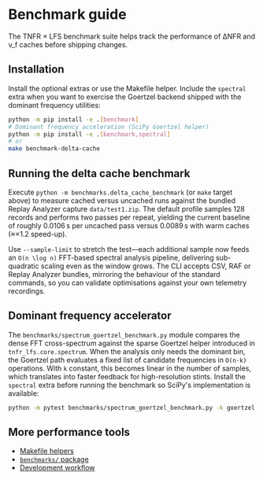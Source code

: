 # Benchmark guide

The TNFR × LFS benchmark suite helps track the performance of ΔNFR and ν_f
caches before shipping changes.

## Installation

Install the optional extras or use the Makefile helper. Include the ``spectral``
extra when you want to exercise the Goertzel backend shipped with the dominant
frequency utilities:

```bash
python -m pip install -e .[benchmark]
# Dominant frequency acceleration (SciPy Goertzel helper)
python -m pip install -e .[benchmark,spectral]
# or
make benchmark-delta-cache
```

## Running the delta cache benchmark

Execute `python -m benchmarks.delta_cache_benchmark` (or `make` target above) to
measure cached versus uncached runs against the bundled Replay Analyzer capture
`data/test1.zip`. The default profile samples 128 records and performs two
passes per repeat, yielding the current baseline of roughly 0.0106 s per
uncached pass versus 0.0089 s with warm caches (≈×1.2 speed-up).

Use `--sample-limit` to stretch the test—each additional sample now feeds an
``O(n \log n)`` FFT-based spectral analysis pipeline, delivering sub-quadratic
scaling even as the window grows. The CLI accepts CSV, RAF or Replay Analyzer
bundles, mirroring the behaviour of the standard commands, so you can validate
optimisations against your own telemetry recordings.

## Dominant frequency accelerator

The ``benchmarks/spectrum_goertzel_benchmark.py`` module compares the dense FFT
cross-spectrum against the sparse Goertzel helper introduced in
``tnfr_lfs.core.spectrum``. When the analysis only needs the dominant bin, the
Goertzel path evaluates a fixed list of candidate frequencies in ``O(n·k)``
operations. With ``k`` constant, this becomes linear in the number of samples,
which translates into faster feedback for high-resolution stints. Install the
``spectral`` extra before running the benchmark so SciPy's implementation is
available:

```bash
python -m pytest benchmarks/spectrum_goertzel_benchmark.py -k goertzel
```

## More performance tools

* [Makefile helpers](../Makefile)
* [`benchmarks/` package](../benchmarks)
* [Development workflow](DEVELOPMENT.md)
